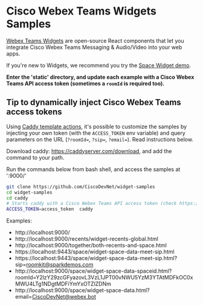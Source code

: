 # Cisco Webex Teams Widgets Samples

[Webex Teams Widgets](https://developer.webex.com/widgets.html) are open-source React components that let you integrate Cisco Webex Teams Messaging & Audio/Video into your web apps.

If you're new to Widgets, we recommend you try the [Space Widget demo](https://code.s4d.io/widget-space/latest/demo/index.html).

**Enter the 'static' directory, and update each example with a Cisco Webex Teams API access token (sometimes a `roomId` is required too).**

## Tip to dynamically inject Cisco Webex Teams access tokens

Using [Caddy template actions](https://caddyserver.com/docs/template-actions), it's possible to customize the samples by injecting your own token (with the `ACCESS_TOKEN` env variable) and query parameters on the URL (`?roomId=`, `?sip=`, `?email=`). Read instructions below.

Download caddy: https://caddyserver.com/download, and add the command to your path.

Run the commands below from bash shell, and access the samples at ':9000/'

```bash
git clone https://github.com/CiscoDevNet/widget-samples
cd widget-samples
cd caddy
# Starts caddy with a Cisco Webex Teams API access token (check https://developer.webex.com)
ACCESS_TOKEN=access_token  caddy
```

Examples:

- http://localhost:9000/
- http://localhost:9000/recents/widget-recents-global.html
- http://localhost:9000/together/both-recents-and-space.html
- https://localhost:9443/space/widget-space-data-meet-sip.html
- https://localhost:9443/space/widget-space-data-meet-sip.html?sip=roomkit@sparkdemos.com
- http://localhost:9000/space/widget-space-data-spaceid.html?roomId=Y2lzY29zcGFyazovL3VzL1JPT00vNWU5YzM3YTAtMDFkOC0xMWU4LTg1NDgtMDFiYmYxOTZlZDNm
- http://localhost:9000/space/widget-space-data.html?email=CiscoDevNet@webex.bot
